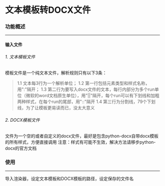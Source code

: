 # 文本模板转DOCX文件


### 功能概述
_________

#### 输入文件
###### 1. 文本模板文件
模板文件是一个纯文本文件，解析规则只有以下3条：
>1.1 文本每3行为一个解析单位；
>1.2 第一行包括元素类型和样式名称，用":"隔开；
>1.3 第二行为要写入docx文件的文本，每行内部分为多个run单位（微软的word文档原生单位），用"||"隔开，每个run可以有下划线和加粗两种样式，在每个run的尾部，用"::"隔开
>1.4 第三行为分割线，79个下划线，为了让模板更易读而已，没太大意义

###### 2. DOCX模板文件
文件为一个空的或者自定义的docx文件，最好是包含python-docx自带docx模板的所有样式，方便直接调用
注意：样式有可能不生效，解决方法请移步python-docx的官方文档

### 使用
_________
导入渲染器，设定文本模板和DOCX模板的路径，设定保存的文件名
